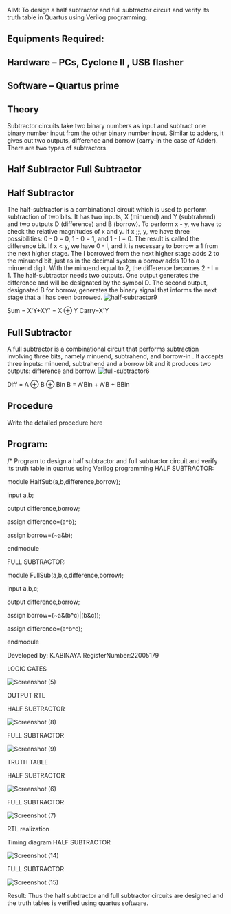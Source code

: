 AIM:
To design a half subtractor and full subtractor circuit and verify its truth table in Quartus using Verilog programming.

## Equipments Required:
## Hardware – PCs, Cyclone II , USB flasher
## Software – Quartus prime
## Theory
Subtractor circuits take two binary numbers as input and subtract one binary number input from the other binary number input. Similar to adders, it gives out two outputs, difference and borrow (carry-in the case of Adder). There are two types of subtractors.

## Half Subtractor Full Subtractor
## Half Subtractor
The half-subtractor is a combinational circuit which is used to perform subtraction of two bits. It has two inputs, X (minuend) and Y (subtrahend) and two outputs D (difference) and B (borrow). To perform x - y, we have to check the relative magnitudes of x and y. If x ;;, y, we have three possibilities: 0 - 0 = 0, 1 - 0 = 1, and 1 - I = 0. The result is called the difference bit. If x < y, we have 0 - I, and it is necessary to borrow a 1 from the next higher stage. The I borrowed from the next higher stage adds 2 to the minuend bit, just as in the decimal system a borrow adds 10 to a minuend digit. With the minuend equal to 2, the difference becomes 2 - I = 1. The half-subtractor needs two outputs. One output generates the difference and will be designated by the symbol D. The second output, designated B for borrow, generates the binary signal that informs the next stage that a I has been borrowed.
![half-subtractor9](https://user-images.githubusercontent.com/36288975/166112538-58c3bc7c-ee5d-4e6a-ac8d-8e8328efe27a.png)


Sum = X'Y+XY' = X ⊕ Y
Carry=X'Y

## Full Subtractor
A full subtractor is a combinational circuit that performs subtraction involving three bits, namely minuend, subtrahend, and borrow-in . It accepts three inputs: minuend, subtrahend and a borrow bit and it produces two outputs: difference and borrow. 
![full-subtractor6](https://user-images.githubusercontent.com/36288975/166112541-24c68359-3de8-4674-ae22-8272ffc385ed.png)


Diff = A ⊕ B ⊕ Bin B = A'Bin + A'B + BBin

## Procedure



Write the detailed procedure here 


## Program:
/*
Program to design a half subtractor and full subtractor circuit and verify its truth table in quartus using Verilog programming
HALF SUBTRACTOR:

module HalfSub(a,b,difference,borrow);

input a,b;

output difference,borrow;

assign difference=(a^b);

assign borrow=(~a&b);

endmodule

FULL SUBTRACTOR:

module FullSub(a,b,c,difference,borrow);

input a,b,c;

output difference,borrow;

assign borrow=(~a&(b^c)|(b&c));

assign difference=(a^b^c);

endmodule



Developed by: K.ABINAYA
RegisterNumber:22005179  

 
LOGIC GATES

![Screenshot (5)](https://user-images.githubusercontent.com/121557762/211149328-d5871afa-f4ca-47c0-86af-5ff2ffa9509c.png)

OUTPUT
RTL

HALF SUBTRACTOR


![Screenshot (8)](https://user-images.githubusercontent.com/121557762/211149399-54301db2-e412-40b4-98ee-26d1dd9c0950.png)


FULL SUBTRACTOR

![Screenshot (9)](https://user-images.githubusercontent.com/121557762/211149415-45fb4d27-4ad5-4269-ae81-5bc44cbaeef7.png)


 TRUTH TABLE
 
 HALF SUBTRACTOR
 
 
![Screenshot (6)](https://user-images.githubusercontent.com/121557762/211149509-5f444539-642b-4ec6-938b-ac62fcdc3625.png)

FULL SUBTRACTOR


![Screenshot (7)](https://user-images.githubusercontent.com/121557762/211149553-7b526719-363d-4926-9506-522de476a90d.png)

 RTL realization

 Timing diagram 
 HALF SUBTRACTOR
 
 
 ![Screenshot (14)](https://user-images.githubusercontent.com/121557762/211149619-6199c807-775c-48a4-a7b9-2c1eea0eebc3.png)

FULL SUBTRACTOR
 
 ![Screenshot (15)](https://user-images.githubusercontent.com/121557762/211149653-6f05805e-89cd-4ad0-bda8-720f103f8d9c.png)


 Result:
Thus the half subtractor and full subtractor circuits are designed and the truth tables is verified using quartus software.
